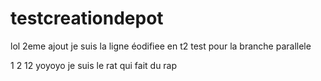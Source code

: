 # testcreationdepot
lol 2eme  ajout je suis la ligne éodifiee en t2
test pour la branche parallele

1 2 
12 
yoyoyo je suis le rat qui fait du rap
